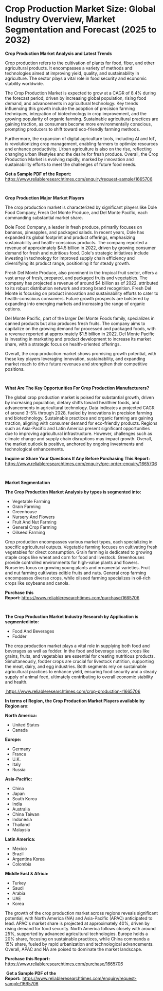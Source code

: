 <p><h1>Crop Production Market Size: Global Industry Overview, Market Segmentation and Forecast (2025 to 2032)</h1></p><p><strong>Crop Production Market Analysis and Latest Trends</strong></p>
<p><p>Crop production refers to the cultivation of plants for food, fiber, and other agricultural products. It encompasses a variety of methods and technologies aimed at improving yield, quality, and sustainability in agriculture. The sector plays a vital role in food security and economic stability worldwide.</p><p>The Crop Production Market is expected to grow at a CAGR of 8.4% during the forecast period, driven by increasing global population, rising food demand, and advancements in agricultural technology. Key trends influencing this growth include the adoption of precision farming techniques, integration of biotechnology in crop improvement, and the growing popularity of organic farming. Sustainable agricultural practices are gaining traction, as consumers become more environmentally conscious, prompting producers to shift toward eco-friendly farming methods.</p><p>Furthermore, the expansion of digital agriculture tools, including AI and IoT, is revolutionizing crop management, enabling farmers to optimize resources and enhance productivity. Urban agriculture is also on the rise, reflecting changing urban lifestyles and the desire for fresh produce. Overall, the Crop Production Market is evolving rapidly, marked by innovation and sustainability efforts to meet the challenges of future food needs.</p></p>
<p><strong>Get a Sample PDF of the Report:&nbsp;</strong> <a href="https://www.reliableresearchtimes.com/enquiry/request-sample/1665706?utm_campaign=3107&utm_medium=2&utm_source=Github&utm_content=ia&utm_term=20042025&utm_id=crop-production">https://www.reliableresearchtimes.com/enquiry/request-sample/1665706</a></p>
<p>&nbsp;</p>
<p><strong>Crop Production Major Market Players</strong></p>
<p><p>The crop production market is characterized by significant players like Dole Food Company, Fresh Del Monte Produce, and Del Monte Pacific, each commanding substantial market share.</p><p>Dole Food Company, a leader in fresh produce, primarily focuses on bananas, pineapples, and packaged salads. In recent years, Dole has expanded its global footprint and product offerings, emphasizing sustainability and health-conscious products. The company reported a revenue of approximately $4.5 billion in 2022, driven by growing consumer demand for fresh and nutritious food. Dole's strategic initiatives include investing in technology for improved supply chain efficiency and diversifying its product range, positioning it for steady growth.</p><p>Fresh Del Monte Produce, also prominent in the tropical fruit sector, offers a vast array of fresh, prepared, and packaged fruits and vegetables. The company has projected a revenue of around $4 billion as of 2022, attributed to its robust distribution network and strong brand recognition. Fresh Del Monte is focusing on product innovation and sustainability efforts to cater to health-conscious consumers. Future growth prospects are bolstered by expanding into emerging markets and increasing the range of organic options.</p><p>Del Monte Pacific, part of the larger Del Monte Foods family, specializes in canned products but also produces fresh fruits. The company aims to capitalize on the growing demand for processed and packaged foods, with a revenue reported at approximately $1.5 billion in 2022. Del Monte Pacific is investing in marketing and product development to increase its market share, with a strategic focus on health-oriented offerings.</p><p>Overall, the crop production market shows promising growth potential, with these key players leveraging innovation, sustainability, and expanding market reach to drive future revenues and strengthen their competitive positions.</p></p>
<p>&nbsp;</p>
<p><strong>What Are The Key Opportunities For Crop Production Manufacturers?</strong></p>
<p><p>The global crop production market is poised for substantial growth, driven by increasing population, dietary shifts toward healthier foods, and advancements in agricultural technology. Data indicates a projected CAGR of around 3-5% through 2028, fueled by innovations in precision farming and biotechnology. Sustainable practices and organic farming are gaining traction, aligning with consumer demand for eco-friendly products. Regions such as Asia-Pacific and Latin America present significant opportunities due to improving agricultural infrastructure. However, challenges such as climate change and supply chain disruptions may impact growth. Overall, the market outlook is positive, anchored by ongoing investments and technological enhancements.</p></p>
<p><strong>Inquire or Share Your Questions If Any Before Purchasing This Report:</strong> <a href="https://www.reliableresearchtimes.com/enquiry/pre-order-enquiry/1665706?utm_campaign=3107&utm_medium=2&utm_source=Github&utm_content=ia&utm_term=20042025&utm_id=crop-production">https://www.reliableresearchtimes.com/enquiry/pre-order-enquiry/1665706</a></p>
<p>&nbsp;</p>
<p><strong>Market Segmentation</strong></p>
<p><strong>The Crop Production Market Analysis by types is segmented into:</strong></p>
<p><ul><li>Vegetable Farming</li><li>Grain Farming</li><li>Greenhouse</li><li>Nursery And Flowers</li><li>Fruit And Nut Farming</li><li>General Crop Farming</li><li>Oilseed Farming</li></ul></p>
<p><p>Crop production encompasses various market types, each specializing in specific agricultural outputs. Vegetable farming focuses on cultivating fresh vegetables for direct consumption. Grain farming is dedicated to growing staple crops like wheat and corn for food and livestock. Greenhouses provide controlled environments for high-value plants and flowers. Nurseries focus on growing young plants and ornamental varieties. Fruit and nut farming cultivates edible fruits and nuts. General crop farming encompasses diverse crops, while oilseed farming specializes in oil-rich crops like soybeans and canola.</p></p>
<p><strong>Purchase this Report:&nbsp;</strong><a href="https://www.reliableresearchtimes.com/purchase/1665706?utm_campaign=3107&utm_medium=2&utm_source=Github&utm_content=ia&utm_term=20042025&utm_id=crop-production">https://www.reliableresearchtimes.com/purchase/1665706</a></p>
<p>&nbsp;</p>
<p><strong>The Crop Production Market Industry Research by Application is segmented into:</strong></p>
<p><ul><li>Food And Beverages</li><li>Fodder</li></ul></p>
<p><p>The crop production market plays a vital role in supplying both food and beverages as well as fodder. In the food and beverage sector, crops like grains, fruits, and vegetables are essential for creating nutritious products. Simultaneously, fodder crops are crucial for livestock nutrition, supporting the meat, dairy, and egg industries. Both segments rely on sustainable agricultural practices to enhance yield, ensuring food security and a steady supply of animal feed, ultimately contributing to overall economic stability and health.</p></p>
<p><a href="https://www.reliableresearchtimes.com/crop-production-r1665706?utm_campaign=3107&utm_medium=2&utm_source=Github&utm_content=ia&utm_term=20042025&utm_id=crop-production">&nbsp;https://www.reliableresearchtimes.com/crop-production-r1665706</a></p>
<p><strong>In terms of Region, the Crop Production Market Players available by Region are:</strong></p>
<p>
    <p> <strong> North America: </strong>
        <ul>
            <li>United States</li>
            <li>Canada</li>
        </ul>
        </p> 
    <p> <strong> Europe: </strong>
        <ul>
            <li>Germany</li>
            <li>France</li>
            <li>U.K.</li>
            <li>Italy</li>
            <li>Russia</li>
        </ul>
        </p> 
    <p> <strong> Asia-Pacific: </strong>
        <ul>
            <li>China</li>
            <li>Japan</li>
            <li>South Korea</li>
            <li>India</li>
            <li>Australia</li>
            <li>China Taiwan</li>
            <li>Indonesia</li>
            <li>Thailand</li>
            <li>Malaysia</li>
        </ul>
        </p> 
    <p> <strong> Latin America: </strong>
        <ul>
            <li>Mexico</li>
            <li>Brazil</li>
            <li>Argentina Korea</li>
            <li>Colombia</li>
        </ul>
        </p> 
    <p> <strong> Middle East & Africa: </strong>
        <ul>
            <li>Turkey</li>
            <li>Saudi</li>
            <li>Arabia</li>
            <li>UAE</li>
            <li>Korea</li>
        </ul>
    </p>
    </p>
<p><p>The growth of the crop production market across regions reveals significant potential, with North America (NA) and Asia-Pacific (APAC) anticipated to lead. APAC's market share is projected at approximately 40%, driven by rising demand for food security. North America follows closely with around 25%, supported by advanced agricultural technologies. Europe holds a 20% share, focusing on sustainable practices, while China commands a 15% share, fueled by rapid urbanization and technological advancements. Overall, APAC and NA are poised to dominate the market landscape.</p></p>
<p><strong>Purchase this Report: </strong><a href="https://www.reliableresearchtimes.com/purchase/1665706?utm_campaign=3107&utm_medium=2&utm_source=Github&utm_content=ia&utm_term=20042025&utm_id=crop-production">https://www.reliableresearchtimes.com/purchase/1665706</a></p>
<p>&nbsp;<strong>Get a Sample PDF of the Report:&nbsp;&nbsp;</strong><a href="https://www.reliableresearchtimes.com/enquiry/request-sample/1665706?utm_campaign=3107&utm_medium=2&utm_source=Github&utm_content=ia&utm_term=20042025&utm_id=crop-production">https://www.reliableresearchtimes.com/enquiry/request-sample/1665706</a></p>
<p><strong></strong></p>
<p><p></p><p></p><p></p></p>